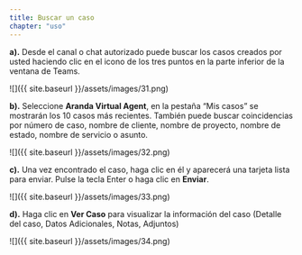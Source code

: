 ```yaml
---
title: Buscar un caso
chapter: "uso"
---
```



**a).** Desde el canal o chat autorizado puede buscar los casos creados por usted haciendo clic en el icono
de los tres puntos en la parte inferior de la ventana de Teams.

![]({{ site.baseurl }}/assets/images/31.png)

**b).** Seleccione **Aranda Virtual Agent**, en la pestaña “Mis casos” se mostrarán los 10 casos más recientes.
También puede buscar coincidencias por número de caso, nombre de cliente, nombre de proyecto,
nombre de estado, nombre de servicio o asunto.

![]({{ site.baseurl }}/assets/images/32.png)

**c).** Una vez encontrado el caso, haga clic en él y aparecerá una tarjeta lista para enviar. Pulse la tecla
Enter o haga clic en **Enviar**.

![]({{ site.baseurl }}/assets/images/33.png)

**d).** Haga clic en **Ver Caso** para visualizar la información del caso (Detalle del caso, Datos Adicionales,
Notas, Adjuntos)

![]({{ site.baseurl }}/assets/images/34.png)
